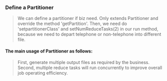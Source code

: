 ### Define a Partitioner

> We can define a partitioner if biz need. Only extends Partitioner and override the method 'getPartition'. Then, we need do 'setpartitionerClass' and setNumReduceTasks(2) in our run method, because we need to depart telephone or non-telephone into different file.

#### The main usage of Partitioner as follows:
> First, generate multiple output files as required by the business.<br/>
> Second, multiple reduce tasks will run concurrently to improve overall job operating efficiency.<br/>
